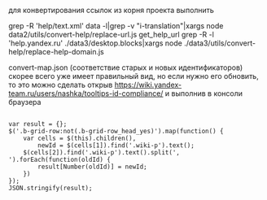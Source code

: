для конвертирования ссылок из корня проекта выполнить

grep -R 'help/text.xml' data -l|grep -v "i-translation"|xargs node data2/utils/convert-help/replace-url.js get_help_url
grep -R -l 'help.yandex.ru' ./data3/desktop.blocks|xargs node ./data3/utils/convert-help/replace-help-domain.js


convert-map.json (соответствие старых и новых идентификаторов) скорее всего уже имеет правильный вид, но если нужно его обновить, то это можно сделать открыв https://wiki.yandex-team.ru/users/nashka/tooltips-id-compliance/ и выполнив в консоли браузера

<pre><code>
var result = {};
$('.b-grid-row:not(.b-grid-row_head_yes)').map(function() {
    var cells = $(this).children(),
        newId = $(cells[1]).find('.wiki-p').text();
    $(cells[2]).find('.wiki-p').text().split(', ').forEach(function(oldId) {
        result[Number(oldId)] = newId;
    })
});
JSON.stringify(result);
</code></pre>
